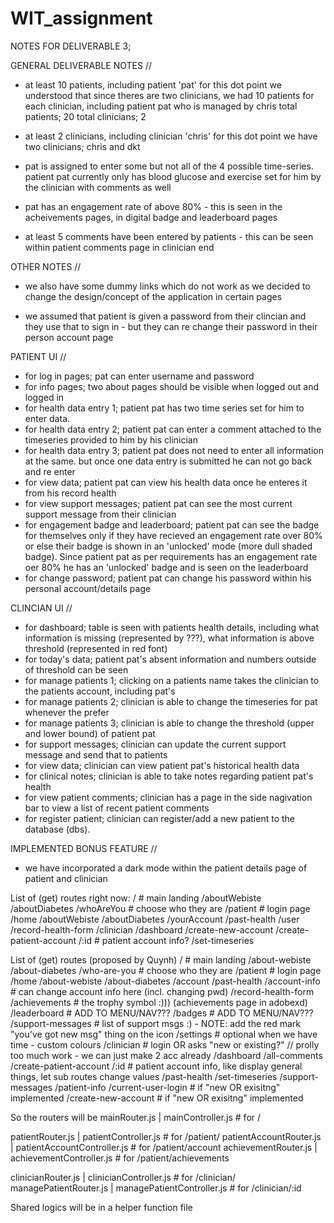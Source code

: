# WIT_assignment
NOTES FOR DELIVERABLE 3; 

GENERAL DELIVERABLE NOTES //
* at least 10 patients, including patient 'pat'
for this dot point we understood that since theres are two clinicians, we had 10 patients for each clinician, including patient pat who is managed by chris 
total patients; 20 
total clinicians; 2 

* at least 2 clinicians, including clinician 'chris' 
for this dot point we have two clinicians; chris and dkt 

* pat is assigned to enter some but not all of the 4 possible time-series. patient pat currently only has blood glucose and exercise set for him by the clinician with comments as well

* pat has an engagement rate of above 80% - this is seen in the acheivements pages, in digital badge and leaderboard pages

* at least 5 comments have been entered by patients - this can be seen within patient comments page in clinician end

OTHER NOTES // 

* we also have some dummy links which do not work as we decided to change the design/concept of the application in certain pages

* we assumed that patient is given a password from their clincian and they use that to sign in - but they can re change their password in their person account page

PATIENT UI // 
- for log in pages; pat can enter username and password 
- for info pages; two about pages should be visible when logged out and logged in 
- for health data entry 1; patient pat has two time series set for him to enter data. 
- for health data entry 2; patient pat can enter a comment attached to the timeseries provided to him by his clinician 
- for health data entry 3; patient pat does not need to enter all information at the same. but once one data entry is submitted he can not go back and re enter
- for view data; patient pat can view his health data once he enteres it from his record health 
- for view support messages; patient pat can see the most current support message from their clinician 
- for engagement badge and leaderboard; patient pat can see the badge for themselves only if they have recieved an engagement rate over 80% or else their badge is shown in an 'unlocked' mode (more dull shaded badge). Since patient pat as per requirements has an engagement rate oer 80% he has an 'unlocked' badge and is seen on the leaderboard
- for change password; patient pat can change his password within his personal account/details page

CLINCIAN UI // 
- for dashboard; table is seen with patients health details, including what information is missing (represented by ???), what information is above threshold (represented in red font)
- for today's data; patient pat's absent information and numbers outside of threshold can be seen
- for manage patients 1; clicking on a patients name takes the clinician to the patients account, including pat's
- for manage patients 2; clinician is able to change the timeseries for pat whenever the prefer
- for manage patients 3; clinician is able to change the threshold (upper and lower bound) of patient pat
- for support messages; clinician can update the current support message and send that to patients 
- for view data; clinician can view patient pat's historical health data 
- for clinical notes; clinician is able to take notes regarding patient pat's health 
- for view patient comments; clinician has a page in the side nagivation bar to view a list of recent patient comments
- for register patient; clinician can register/add a new patient to the database (dbs). 

IMPLEMENTED BONUS FEATURE //
- we have incorporated a dark mode within the patient details page of patient and clinician






List of (get) routes right now:
/                                   # main landing
/aboutWebiste
/aboutDiabetes
/whoAreYou                          # choose who they are
/patient                            # login page
        /home
        /aboutWebiste
        /aboutDiabetes
        /yourAccount
        /past-health
        /user
        /record-health-form
/clinician
        /dashboard
        /create-new-account
        /create-patient-account
        /:id                        # patient account info?
                /set-timeseries

List of (get) routes (proposed by Quynh)
/                                   # main landing
/about-webiste
/about-diabetes
/who-are-you                        # choose who they are
/patient                            # login page
        /home
        /about-webiste
        /about-diabetes
        /account
                /past-health
                /account-info       # can change account info here (incl. changing pwd)
                /record-health-form
        /achievements               # the trophy symbol :))) (achievements page in adobexd)
                /leaderboard        # ADD TO MENU/NAV???
                /badges             # ADD TO MENU/NAV???
        /support-messages           # list of support msgs :) - NOTE: add the red mark "you've got new msg" thing on the icon
        /settings                   # optional when we have time - custom colours
/clinician                          # login OR asks "new or existing?" // prolly too much work - we can just make 2 acc already
        /dashboard
        /all-comments
        /create-patient-account
        /:id                        # patient account info, like display general things, let sub routes change values
                /past-health
                /set-timeseries
                /support-messages
                /patient-info
        /current-user-login         # if "new OR exisitng" implemented
        /create-new-account         # if "new OR exisitng" implemented

So the routers will be
mainRouter.js               |   mainController.js               # for /

patientRouter.js            |   patientController.js            # for /patient/
patientAccountRouter.js     |   patientAccountController.js     # for /patient/account
achievementRouter.js        |   achievementController.js        # for /patient/achievements

clinicianRouter.js          |   clinicianController.js          # for /clinician/
managePatientRouter.js      |   managePatientController.js      # for /clinician/:id

Shared logics will be in a helper function file






